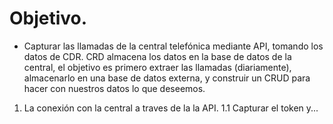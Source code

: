 # Objetivo.   
- Capturar las llamadas de la central telefónica mediante API, tomando los datos de CDR. CRD almacena los datos en la base de datos de la central, el objetivo es primero extraer las llamadas (diariamente), almacenarlo en una base de datos externa, y construir un CRUD para hacer con nuestros datos lo que deseemos.   

1. La conexión con la central a traves de la la API.
	1.1 Capturar el token y...
